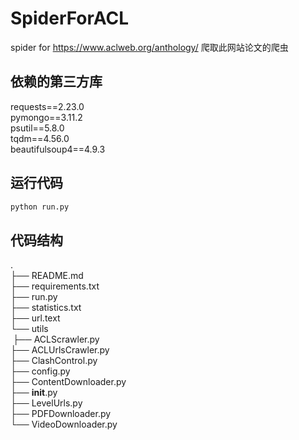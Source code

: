 # SpiderForACL
spider for https://www.aclweb.org/anthology/ 爬取此网站论文的爬虫

## 依赖的第三方库
requests==2.23.0  
pymongo==3.11.2  
psutil==5.8.0  
tqdm==4.56.0  
beautifulsoup4==4.9.3  

## 运行代码
```python
python run.py
```

## 代码结构
.  
├── README.md  
├── requirements.txt  
├── run.py  
├── statistics.txt  
├── url.text  
└── utils  
&nbsp;├── ACLScrawler.py  
    ├── ACLUrlsCrawler.py  
    ├── ClashControl.py  
    ├── config.py  
    ├── ContentDownloader.py  
    ├── __init__.py  
    ├── LevelUrls.py  
    ├── PDFDownloader.py  
    └── VideoDownloader.py  
